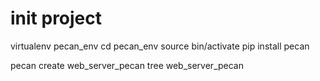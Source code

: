 # init project

virtualenv pecan_env
cd pecan_env
source bin/activate
pip install pecan

pecan create web_server_pecan
tree web_server_pecan
